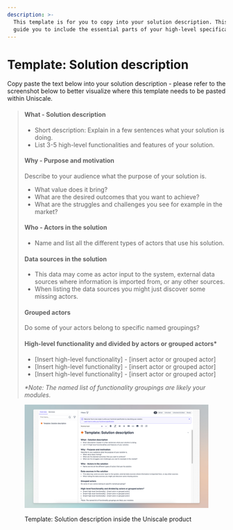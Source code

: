 ```yaml
---
description: >-
  This template is for you to copy into your solution description. This will
  guide you to include the essential parts of your high-level specification
---
```


# Template: Solution description

Copy paste the text below into your solution description - please refer to the screenshot below to better visualize where this template needs to be pasted within Uniscale.

> #### **What - Solution description**
>
> * Short description: Explain in a few sentences what your solution is doing.
> * List 3-5 high-level functionalities and features of your solution.
>
>
>
> #### **Why - Purpose and motivation**
>
> Describe to your audience what the purpose of your solution is.
>
> * What value does it bring?
> * What are the desired outcomes that you want to achieve?
> * What are the struggles and challenges you see for example in the market?
>
>
>
> #### **Who - Actors in the solution**
>
> * Name and list all the different types of actors that use his solution.
>
>
>
> #### **Data sources in the solution**
>
> * This data may come as actor input to the system, external data sources where information is imported from, or any other sources.
> * When listing the data sources you might just discover some missing actors.
>
>
>
> #### **Grouped actors**
>
> Do some of your actors belong to specific named groupings?
>
>
>
> #### **High-level functionality and divided by actors or grouped actors\***
>
> * \[Insert high-level functionality] - \[insert actor or grouped actor]
> * \[Insert high-level functionality] - \[insert actor or grouped actor]
> * \[Insert high-level functionality] - \[insert actor or grouped actor]
>
> _\*Note: The named list of functionality groupings are likely your modules._

<figure><img src="../../../.gitbook/assets/CleanShot 2024-07-03 at 09.40.39@2x.png" alt=""><figcaption><p>Template: Solution description inside the Uniscale product</p></figcaption></figure>

